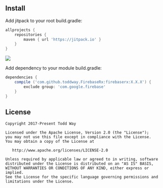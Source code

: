 


## Install
Add jitpack to your root build.gradle:

```groovy
allprojects {
    repositories {
        maven { url 'https://jitpack.io' }
    }
}
```
[![](https://jitpack.io/v/toddway/FirebaseRx.svg)](https://jitpack.io/#toddway/FirebaseRx)

Add dependency to your module build.gradle:

```groovy
dependencies {
    compile ('com.github.toddway.FirebaseRx:firebaserx:X.X.X') {
        exclude group: 'com.google.firebase'
    }
}
```


License
-------

    Copyright 2017-Present Todd Way

    Licensed under the Apache License, Version 2.0 (the "License");
    you may not use this file except in compliance with the License.
    You may obtain a copy of the License at

       http://www.apache.org/licenses/LICENSE-2.0

    Unless required by applicable law or agreed to in writing, software
    distributed under the License is distributed on an "AS IS" BASIS,
    WITHOUT WARRANTIES OR CONDITIONS OF ANY KIND, either express or implied.
    See the License for the specific language governing permissions and
    limitations under the License.